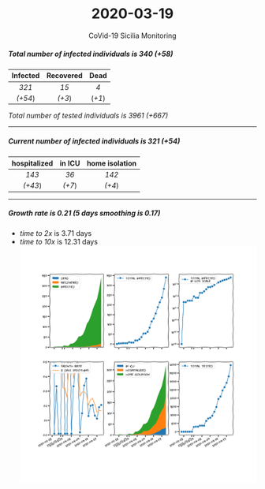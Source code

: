 <div align='center'>

# 2020-03-19
CoVid-19 Sicilia Monitoring
</div>

##### Total number of infected individuals is 340 (+58)
Infected | Recovered | Dead
:---: | :---: | :---:
*321* | *15* | *4*
*(+54*) | *(+3*) | (*+1*)

*Total number of tested individuals is 3961 (+667)*
***
##### Current number of infected individuals is 321 (+54)
hospitalized | in ICU | home isolation
:---: | :---: | :---:
*143* |*36* |*142*
*(+43*) |*(+7*) |*(+4*)
***
##### Growth rate is 0.21 (5 days smoothing is 0.17)
- *time to 2x* is 3.71 days
- *time to 10x* is 12.31 days
![stats][stats]

[stats]: stats_Sicilia.png
